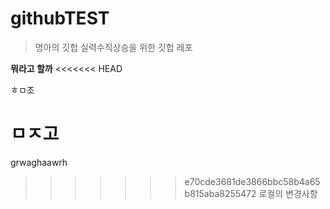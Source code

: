# githubTEST
> 명아의 깃헙 실력수직상승을 위한 깃헙 레포

**뭐라고 할까**
<<<<<<< HEAD

ㅎㅁ조

ㅁㅈ고
=======
grwaghaawrh
>>>>>>> e70cde3681de3866bbc58b4a65b815aba8255472
로컬의 변경사항